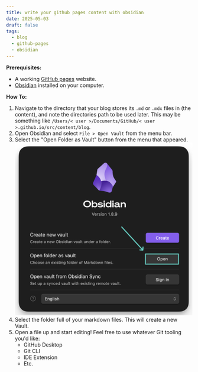 ```yaml
---
title: write your github pages content with obsidian
date: 2025-05-03
draft: false
tags:
  - blog
  - github-pages
  - obsidian
---
```

**Prerequisites:**

- A working [GitHub pages](https://docs.github.com/en/pages/quickstart) website.
- [Obsidian](https://obsidian.md) installed on your computer.

**How To:**

1. Navigate to the directory that your blog stores its `.md` or `.mdx` files in (the content), and note the directories path to be used later.
This may be something like `/Users/< user >/Documents/GitHub/< user >.github.io/src/content/blog`.
2. Open Obsidian and select `File > Open Vault` from the menu bar.
3. Select the "Open Folder as Vault" button from the menu that appeared.
![image](images/obsidian-menu.png)
4. Select the folder full of your markdown files. This will create a new Vault.
5. Open a file up and start editing! Feel free to use whatever Git tooling you'd like:
	- GitHub Desktop
	- Git CLI
	- IDE Extension
	- Etc.